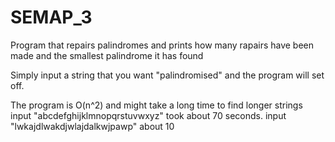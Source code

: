 # SEMAP_3
Program that repairs palindromes and prints how many rapairs have been made and the smallest palindrome it has found

Simply input a string that you want "palindromised" and the program will set off.

The program is O(n^2) and might take a long time to find longer strings
input "abcdefghijklmnopqrstuvwxyz" took about 70 seconds.
input "lwkajdlwakdjwlajdalkwjpawp" about 10
